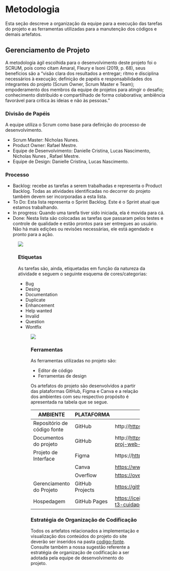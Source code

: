 
# Metodologia

Esta seção descreve a organização da equipe para a execução das tarefas do projeto e as ferramentas utilizadas para a manutenção dos códigos e demais artefatos.


## Gerenciamento de Projeto
A metodologia ágil escolhida para o desenvolvimento deste projeto foi o SCRUM, pois como citam Amaral, Fleury e Isoni (2019, p. 68), seus benefícios são a
“visão clara dos resultados a entregar; ritmo e disciplina necessários à execução; definição de papéis e responsabilidades dos integrantes do projeto (Scrum Owner, Scrum Master e Team); empoderamento dos membros da equipe de projetos para atingir o desafio; conhecimento distribuído e compartilhado de forma colaborativa; ambiência favorável para crítica às ideias e não às pessoas.”

### Divisão de Papéis

A equipe utiliza o Scrum como base para definição do processo de desenvolvimento.
<ul>
<li> Scrum Master: Nicholas Nunes.</li>
<li> Product Owner: Rafael Mestre. </li>
<li> Equipe de Desenvolvimento: Danielle Cristina, Lucas Nascimento, Nicholas Nunes , Rafael Mestre.</li>
<li> Equipe de Design: Danielle Cristina, Lucas Nascimento.</li>
</ul>


### Processo


- Backlog: recebe as tarefas a serem trabalhadas e representa o Product Backlog. Todas as atividades identificadas no decorrer do projeto também devem ser incorporadas a esta lista. 
- To Do: Esta lista representa o Sprint Backlog. Este é o Sprint atual que estamos trabalhando. 
- In progress: Quando uma tarefa tiver sido iniciada, ela é movida para cá. 
- Done: Nesta lista são colocadas as tarefas que passaram pelos testes e controle de qualidade e estão prontos para ser entregues ao usuário. Não há mais edições ou revisões necessárias, ele está agendado e pronto para a ação.

<figure> 
  <img src= "https://github.com/ICEI-PUC-Minas-PMV-ADS/pmv-ads-2024-2-e1-proj-web-t3-cuida-pet/blob/main/documentos/img/Captura%20de%20tela%202024-09-09%20201514.png"
</figure> 
  

### Etiquetas
<p>As tarefas são, ainda, etiquetadas em função da natureza da atividade e seguem o seguinte esquema de cores/categorias:</p>

<ul>
  <li>Bug</li>
  <li>Desing</li>
  <li>Documentation</li>
  <li>Duplicate</li>
  <li>Enhancement</li>
  <li>Help wanted</li>
  <li>Invalid</li>
  <li>Question</li>
  <li>Wontfix</li>
</ul>

<figure> 
  <img src="https://github.com/ICEI-PUC-Minas-PMV-ADS/pmv-ads-2024-2-e1-proj-web-t3-cuida-pet/blob/main/documentos/img/Print%20etiqueta%202024-09-10%20125308.png"
</figure> 
  
### Ferramentas
As ferramentas utilizadas no projeto são:
- Editor de código
- Ferramentas de design


<p>Os artefatos do projeto são desenvolvidos a partir das plataformas GitHub, Figma e Canva e a relação dos ambientes com seu respectivo propósito é apresentada na tabela que se segue.<p/>

| AMBIENTE                            | PLATAFORMA                         | LINK DE ACESSO                         |
|-------------------------------------|------------------------------------|----------------------------------------|
| Repositório de código fonte         | GitHub                             | http://https://github.com/orgs/ICEI-PUC-Minas-PMV-ADS/teams/cuida-pet|
| Documentos do projeto               | GitHub                             | http://https://github.com/ICEI-PUC-Minas-PMV-ADS/pmv-ads-2024-2-e1-proj-web-t3-cuida-pet/tree/main/|
| Projeto de Interface                | Figma                              | https://https://www.figma.com/         |
|                                     | Canva                              | https://www.canva.com/design/DAGQZ0qRfk0/NhA1b5dsKRH72GEmEXKgIQ/edit |
|                                     | Overflow                           | https://overflow.io/s/MMI3JBC4         |
| Gerenciamento do Projeto            | GitHub Projects                    | https://github.com/orgs/ICEI-PUC-Minas-PMV-ADS/projects/1313            |
| Hospedagem                          | GitHub Pages                       | https://icei-puc-minas-pmv-ads.github.io/pmv-ads-2024-2-e1-proj-web-t3-cuidapet/             |


### Estratégia de Organização de Codificação 

Todos os artefatos relacionados a implementação e visualização dos conteúdos do projeto do site deverão ser inseridos na pasta [codigo-fonte](https://github.com/ICEI-PUC-Minas-PMV-ADS/WebApplicationProject-Template-v2/tree/main/codigo-fonte). Consulte também a nossa sugestão referente a estratégia de organização de codificação a ser adotada pela equipe de desenvolvimento do projeto.
